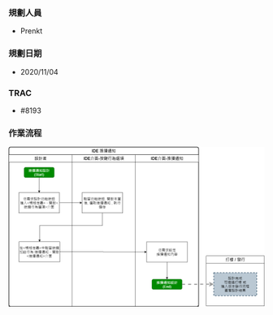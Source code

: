 ### <div id="user">規劃人員</div>
* Prenkt

### <div id="updatedate">規劃日期</div>
* 2020/11/04

### <div id="trac">TRAC</div>
* #8193 

### <div id="flow">作業流程</path></div>
![pic][image_Workflow]



<!-- 圖片 -->
[image_Workflow]:attachment/IDE_MAENotice.png